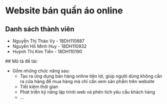 # Website bán quần áo online
## Danh sách thành viên
<ul>
    <li>Nguyễn Thị Thảo Vy - 18DH110887</li>
    <li>Nguyễn Hồ Minh Huy - 18DH110932</li>
    <li>Huỳnh Thị Kim Tiền - 18DH110190</li>
</ul>
## Mô tả đề tài: 
<ul>
    <li> Gồm những chức năng sau:
        <ul>
            <li>Tạo ra ứng dụng bán hàng online tiện lợi, giúp người dùng không cần ra cửa hàng để mua hàng mà chỉ cần xem sản phẩm trên website</li>
            <li>Tiết kiệm thời gian</li>
            <li>Phát triển kỹ năng lập trình web và phên tích yêu cầu khách hàng</li>
            <li>...</li>
        </ul>
    </li>
</ul>

